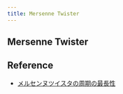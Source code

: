 ```yaml
---
title: Mersenne Twister
---
```


## Mersenne Twister


## Reference
* [メルセンヌツイスタの周期の最長性](http://fujidig.github.io/articles/mersennetwister.html)
